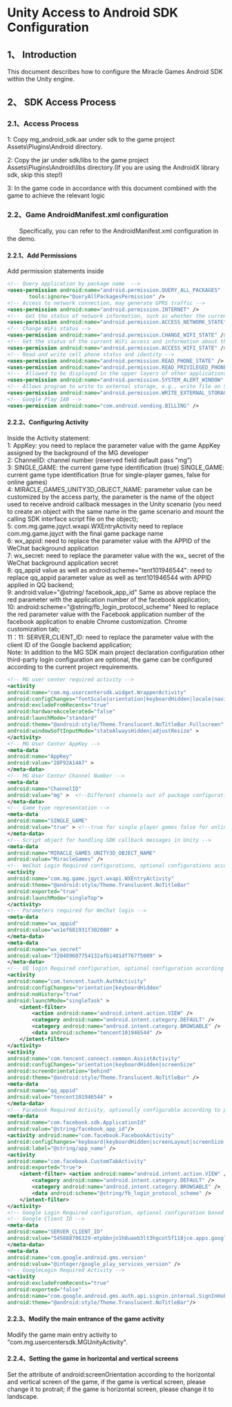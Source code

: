 # Unity Access to Android SDK Configuration

## 1、 Introduction
This document describes how to configure the Miracle Games Android SDK within the Unity engine.

## 2、 SDK Access Process
### 2.1、Access Process
1: Copy mg_android_sdk.aar under sdk to the game project Assets\Plugins\Android directory.<br>

2: Copy the jar under sdk/libs to the game project Assets\Plugins\Android\libs directory.(If you are using the AndroidX library sdk, skip this step!)<br>

3: In the game code in accordance with this document combined with the game to achieve the relevant logic<br>

### 2.2、Game AndroidManifest.xml configuration
　　Specifically, you can refer to the AndroidManifest.xml configuration in the demo.

#### 2.2.1、Add Permissions
Add permission statements inside <manifest></manifest><br>
```xml
<!-- Query application by package name  -->
<uses-permission android:name="android.permission.QUERY_ALL_PACKAGES"
       tools:ignore="QueryAllPackagesPermission" />
<!-- Access to network connection, may generate GPRS traffic -->
<uses-permission android:name="android.permission.INTERNET" />
<!--  Get the status of network information, such as whether the current network connection is active or not -->
<uses-permission android:name="android.permission.ACCESS_NETWORK_STATE" />
<!-- Change WiFi status -->
<uses-permission android:name="android.permission.CHANGE_WIFI_STATE" />
<!-- Get the status of the current WiFi access and information about the WLAN hotspot -->
<uses-permission android:name="android.permission.ACCESS_WIFI_STATE" />
<!-- Read and write cell phone status and identity -->
<uses-permission android:name="android.permission.READ_PHONE_STATE" />
<uses-permission android:name="android.permission.READ_PRIVILEGED_PHONE_STATE" />
<!--  Allowed to be displayed in the upper layers of other applications -->
<uses-permission android:name="android.permission.SYSTEM_ALERT_WINDOW" />
<!-- Allows program to write to external storage, e.g., write file on SD card  -->
<uses-permission android:name="android.permission.WRITE_EXTERNAL_STORAGE" />
<!-- Google Play IAB -->
<uses-permission android:name="com.android.vending.BILLING" />


```

#### 2.2.2、Configuring Activity
Inside the Activity statement:<br>
1: AppKey: you need to replace the parameter value with the game AppKey assigned by the background of the MG developer<br>
2: ChannelID: channel number (reserved field default pass "mg")<br>
3: SINGLE_GAME: the current game type identification (true) SINGLE_GAME: current game type identification (true for single-player games, false for online games)<br>
4: MIRACLE_GAMES_UNITY3D_OBJECT_NAME: parameter value can be customized by the access party, the parameter is the name of the object used to receive android callback messages in the Unity scenario (you need to create an object with the same name in the game scenario and mount the calling SDK interface script file on the object);<br>
5: com.mg.game.jqyct.wxapi.WXEntryActivity need to replace com.mg.game.jqyct with the final game package name<br>
6: wx_appid: need to replace the parameter value with the APPID of the WeChat background application<br>
7: wx_secret: need to replace the parameter value with the wx_ secret of the WeChat background application secret<br>
8: qq_appid value as well as android:scheme="tent101946544": need to replace qq_appid parameter value as well as tent101946544 with APPID applied in QQ backend;<br>
9: android:value="@string/ facebook_app_id" Same as above replace the red parameter with the application number of the facebook application;<br>
10: android:scheme="@string/fb_login_protocol_scheme" Need to replace the red parameter value with the Facebook application number of the facebook application to enable Chrome customization. Chrome customization tab;<br>
11：11: SERVER_CLIENT_ID: need to replace the parameter value with the client ID of the Google backend application;<br>
Note: In addition to the MG SDK main project declaration configuration other third-party login configuration are optional, the game can be configured according to the current project requirements.<br>

```xml
<!-- MG user center required activity -->
<activity
android:name="com.mg.usercentersdk.widget.WrapperActivity"
android:configChanges="fontScale|orientation|keyboardHidden|locale|navigation|screenSize|uiMode"
android:excludeFromRecents="true"
android:hardwareAccelerated="false"
android:launchMode="standard"
android:theme="@android:style/Theme.Translucent.NoTitleBar.Fullscreen"
android:windowSoftInputMode="stateAlwaysHidden|adjustResize" >
</activity>
<!-- MG User Center AppKey -->
<meta-data
android:name="AppKey"
android:value="28F92A14A7" >
</meta-data>
<!-- MG User Center Channel Number -->
<meta-data
android:name="ChannelID"
android:value="mg" >  <!--Different channels out of package configuration-->
</meta-data>
<!-- Game type representation -->
<meta-data
android:name="SINGLE_GAME"
android:value="true" > <!--true for single player games false for online games-->
</meta-data>
<!-- Script object for handling SDK callback messages in Unity -->
<meta-data
android:name="MIRACLE_GAMES_UNITY3D_OBJECT_NAME"
android:value="MiracleGames" />
<!-- WeChat Login Required configurations, optional configurations according to project requirements -->
<activity
android:name="com.mg.game.jqyct.wxapi.WXEntryActivity"
android:theme="@android:style/Theme.Translucent.NoTitleBar"
android:exported="true"
android:launchMode="singleTop">
</activity>
<!-- Parameters required for WeChat login -->
<meta-data
android:name="wx_appid"
android:value="wx1ef681931f302080" >
</meta-data>
<meta-data
android:name="wx_secret"
android:value="720489607754132afb1481df767f5009" >
</meta-data>
<!-- QQ login Required configuration, optional configuration according to project requirements-->
<activity
android:name="com.tencent.tauth.AuthActivity"
android:configChanges="orientation|keyboardHidden"
android:noHistory="true"
android:launchMode="singleTask" >
    <intent-filter>
        <action android:name="android.intent.action.VIEW" />
        <category android:name="android.intent.category.DEFAULT" />
        <category android:name="android.intent.category.BROWSABLE" />
        <data android:scheme="tencent101946544" />
    </intent-filter>
</activity>
<activity
android:name="com.tencent.connect.common.AssistActivity"
android:configChanges="orientation|keyboardHidden|screenSize"
android:screenOrientation="behind"
android:theme="@android:style/Theme.Translucent.NoTitleBar" />
<meta-data
android:name="qq_appid"
android:value="tencent101946544" >
</meta-data>
<!-- Facebook Required Activity, optionally configurable according to project requirements -->
<meta-data
android:name="com.facebook.sdk.ApplicationId"
android:value="@string/facebook_app_id"/>
<activity android:name="com.facebook.FacebookActivity"
android:configChanges="keyboard|keyboardHidden|screenLayout|screenSize|orientation"
android:label="@string/app_name" />
<activity
android:name="com.facebook.CustomTabActivity"
android:exported="true">
    <intent-filter> <action android:name="android.intent.action.VIEW" />
        <category android:name="android.intent.category.DEFAULT" />
        <category android:name="android.intent.category.BROWSABLE" />
        <data android:scheme="@string/fb_login_protocol_scheme" />
    </intent-filter>
</activity>
<!-- Google Login Required configuration, optional configuration based on project requirements -->
<!-- Google Client ID -->
<meta-data
android:name="SERVER_CLIENT_ID"
android:value="545888706329-mtpbbnjn1h8uaeb3lt3hgcot5f118jce.apps.googleusercontent.com" >
</meta-data>
<meta-data
android:name="com.google.android.gms.version"
android:value="@integer/google_play_services_version" />
<!-- GoogleLogin Required Activity -->
<activity 
android:excludeFromRecents="true" 
android:exported="false" 
android:name="com.google.android.gms.auth.api.signin.internal.SignInHubActivity" 
android:theme="@android:style/Theme.Translucent.NoTitleBar"/>	  
```
#### 2.2.3、Modify the main entrance of the game activity
Modify the game main entry activity to "com.mg.usercentersdk.MGUnityActivity".
#### 2.2.4、Setting the game in horizontal and vertical screens
Set the attribute of android:screenOrientation according to the horizontal and vertical screen of the game, if the game is vertical screen, please change it to protrait; if the game is horizontal screen, please change it to landscape.